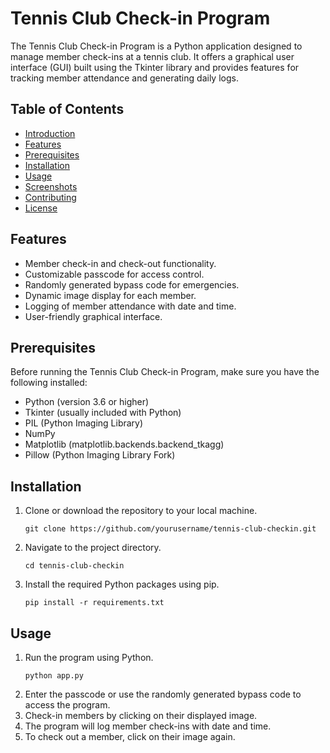 # Tennis Club Check-in Program

The Tennis Club Check-in Program is a Python application designed to manage member check-ins at a tennis club. It offers a graphical user interface (GUI) built using the Tkinter library and provides features for tracking member attendance and generating daily logs.

## Table of Contents
- [Introduction](#tennis-club-check-in-program)
- [Features](#features)
- [Prerequisites](#prerequisites)
- [Installation](#installation)
- [Usage](#usage)
- [Screenshots](#screenshots)
- [Contributing](#contributing)
- [License](#license)

## Features
- Member check-in and check-out functionality.
- Customizable passcode for access control.
- Randomly generated bypass code for emergencies.
- Dynamic image display for each member.
- Logging of member attendance with date and time.
- User-friendly graphical interface.

## Prerequisites
Before running the Tennis Club Check-in Program, make sure you have the following installed:
- Python (version 3.6 or higher)
- Tkinter (usually included with Python)
- PIL (Python Imaging Library)
- NumPy
- Matplotlib (matplotlib.backends.backend_tkagg)
- Pillow (Python Imaging Library Fork)

## Installation
1. Clone or download the repository to your local machine.

   ```shell
   git clone https://github.com/yourusername/tennis-club-checkin.git
   ```
2. Navigate to the project directory.
   ```shell
   cd tennis-club-checkin
   ```
3. Install the required Python packages using pip.
   ```shell
   pip install -r requirements.txt
   ```

## Usage
1. Run the program using Python.
   ```shell
   python app.py
   ```
2. Enter the passcode or use the randomly generated bypass code to access the program.
3. Check-in members by clicking on their displayed image.
4. The program will log member check-ins with date and time.
5. To check out a member, click on their image again.
